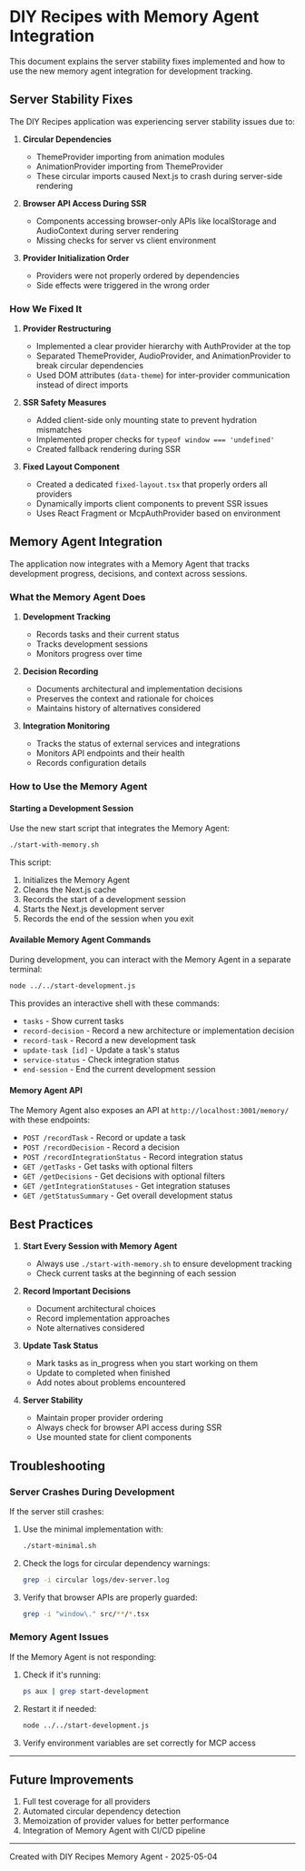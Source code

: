 # DIY Recipes with Memory Agent Integration

This document explains the server stability fixes implemented and how to use the new memory agent integration for development tracking.

## Server Stability Fixes

The DIY Recipes application was experiencing server stability issues due to:

1. **Circular Dependencies**
   - ThemeProvider importing from animation modules
   - AnimationProvider importing from ThemeProvider
   - These circular imports caused Next.js to crash during server-side rendering

2. **Browser API Access During SSR**
   - Components accessing browser-only APIs like localStorage and AudioContext during server rendering
   - Missing checks for server vs client environment

3. **Provider Initialization Order**
   - Providers were not properly ordered by dependencies
   - Side effects were triggered in the wrong order

### How We Fixed It

1. **Provider Restructuring**
   - Implemented a clear provider hierarchy with AuthProvider at the top
   - Separated ThemeProvider, AudioProvider, and AnimationProvider to break circular dependencies
   - Used DOM attributes (`data-theme`) for inter-provider communication instead of direct imports

2. **SSR Safety Measures**
   - Added client-side only mounting state to prevent hydration mismatches
   - Implemented proper checks for `typeof window === 'undefined'`
   - Created fallback rendering during SSR

3. **Fixed Layout Component**
   - Created a dedicated `fixed-layout.tsx` that properly orders all providers
   - Dynamically imports client components to prevent SSR issues
   - Uses React Fragment or McpAuthProvider based on environment

## Memory Agent Integration

The application now integrates with a Memory Agent that tracks development progress, decisions, and context across sessions.

### What the Memory Agent Does

1. **Development Tracking**
   - Records tasks and their current status
   - Tracks development sessions
   - Monitors progress over time

2. **Decision Recording**
   - Documents architectural and implementation decisions
   - Preserves the context and rationale for choices
   - Maintains history of alternatives considered

3. **Integration Monitoring**
   - Tracks the status of external services and integrations
   - Monitors API endpoints and their health
   - Records configuration details

### How to Use the Memory Agent

#### Starting a Development Session

Use the new start script that integrates the Memory Agent:

```bash
./start-with-memory.sh
```

This script:
1. Initializes the Memory Agent
2. Cleans the Next.js cache
3. Records the start of a development session
4. Starts the Next.js development server
5. Records the end of the session when you exit

#### Available Memory Agent Commands

During development, you can interact with the Memory Agent in a separate terminal:

```bash
node ../../start-development.js
```

This provides an interactive shell with these commands:

- `tasks` - Show current tasks
- `record-decision` - Record a new architecture or implementation decision
- `record-task` - Record a new development task
- `update-task [id]` - Update a task's status
- `service-status` - Check integration status
- `end-session` - End the current development session

#### Memory Agent API

The Memory Agent also exposes an API at `http://localhost:3001/memory/` with these endpoints:

- `POST /recordTask` - Record or update a task
- `POST /recordDecision` - Record a decision
- `POST /recordIntegrationStatus` - Record integration status
- `GET /getTasks` - Get tasks with optional filters
- `GET /getDecisions` - Get decisions with optional filters
- `GET /getIntegrationStatuses` - Get integration statuses
- `GET /getStatusSummary` - Get overall development status

## Best Practices

1. **Start Every Session with Memory Agent**
   - Always use `./start-with-memory.sh` to ensure development tracking
   - Check current tasks at the beginning of each session

2. **Record Important Decisions**
   - Document architectural choices
   - Record implementation approaches
   - Note alternatives considered

3. **Update Task Status**
   - Mark tasks as in_progress when you start working on them
   - Update to completed when finished
   - Add notes about problems encountered

4. **Server Stability**
   - Maintain proper provider ordering
   - Always check for browser API access during SSR
   - Use mounted state for client components

## Troubleshooting

### Server Crashes During Development

If the server still crashes:

1. Use the minimal implementation with:
   ```bash
   ./start-minimal.sh
   ```

2. Check the logs for circular dependency warnings:
   ```bash
   grep -i circular logs/dev-server.log
   ```

3. Verify that browser APIs are properly guarded:
   ```bash
   grep -i "window\." src/**/*.tsx
   ```

### Memory Agent Issues

If the Memory Agent is not responding:

1. Check if it's running:
   ```bash
   ps aux | grep start-development
   ```

2. Restart it if needed:
   ```bash
   node ../../start-development.js
   ```

3. Verify environment variables are set correctly for MCP access

---

## Future Improvements

1. Full test coverage for all providers
2. Automated circular dependency detection
3. Memoization of provider values for better performance
4. Integration of Memory Agent with CI/CD pipeline

---

Created with DIY Recipes Memory Agent - 2025-05-04
